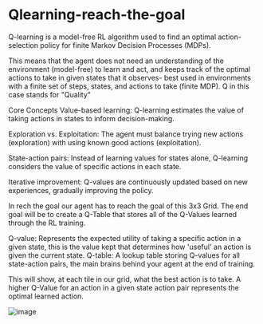 # Qlearning-reach-the-goal

Q-learning is a model-free RL algorithm used to find an optimal action-selection policy for finite Markov Decision Processes (MDPs).

This means that the agent does not need an understanding of the environment (model-free) to learn and act, and keeps track of the optimal actions to take in given states that it observes- best used in environments with a finite set of steps, states, and actions to take (finite MDP). Q in this case stands for "Quality"

Core Concepts
Value-based learning: Q-learning estimates the value of taking actions in states to inform decision-making.

Exploration vs. Exploitation: The agent must balance trying new actions (exploration) with using known good actions (exploitation).

State-action pairs: Instead of learning values for states alone, Q-learning considers the value of specific actions in each state.

Iterative improvement: Q-values are continuously updated based on new experiences, gradually improving the policy.

In rech the goal our agent has to reach the goal of this 3x3 Grid. The end goal will be to create a Q-Table that stores all of the Q-Values learned through the RL training.

Q-value: Represents the expected utility of taking a specific action in a given state, this is the value kept that determines how 'useful' an action is given the current state.
Q-table: A lookup table storing Q-values for all state-action pairs, the main brains behind your agent at the end of training.

This will show, at each tile in our grid, what the best action is to take. A higher Q-Value for an action in a given state action pair represents the optimal learned action.


![image](https://github.com/user-attachments/assets/47e22dc2-55cd-4da9-8153-c6313f726d13)
